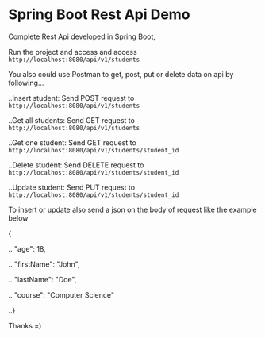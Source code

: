 # Spring Boot Rest Api Demo

Complete Rest Api developed in Spring Boot,

Run the project and access and access `http://localhost:8080/api/v1/students`

You also could use Postman to get, post, put or delete data on api by following...

..Insert student: Send POST request to `http://localhost:8080/api/v1/students`

..Get all students: Send GET request to `http://localhost:8080/api/v1/students`

..Get one student: Send GET request to `http://localhost:8080/api/v1/students/student_id`

..Delete student: Send DELETE request to `http://localhost:8080/api/v1/students/student_id`

..Update student: Send PUT request to `http://localhost:8080/api/v1/students/student_id`

To insert or update also send a json on the body of request like the example below

{

..  "age": 18,

..  "firstName": "John",

..  "lastName": "Doe",

..  "course": "Computer Science"

..}

Thanks =)
